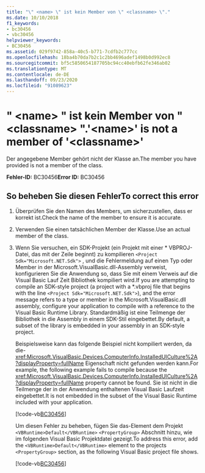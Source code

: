```yaml
---
title: "\" <name> \" ist kein Member von \" <classname> \"."
ms.date: 10/10/2018
f1_keywords:
- bc30456
- vbc30456
helpviewer_keywords:
- BC30456
ms.assetid: 029f9742-858a-40c5-b771-7cdfb2c777cc
ms.openlocfilehash: 18ba4b70da7b2c1c2bb4696adef1498b0d992ec8
ms.sourcegitcommit: bf5c5850654187705bc94cc40ebfb62fe346ab02
ms.translationtype: MT
ms.contentlocale: de-DE
ms.lasthandoff: 09/23/2020
ms.locfileid: "91089623"
---
```

# <a name="name-is-not-a-member-of-classname"></a><span data-ttu-id="08a6b-102">" \<name> " ist kein Member von " \<classname> ".</span><span class="sxs-lookup"><span data-stu-id="08a6b-102">'\<name>' is not a member of '\<classname>'</span></span>

<span data-ttu-id="08a6b-103">Der angegebene Member gehört nicht der Klasse an.</span><span class="sxs-lookup"><span data-stu-id="08a6b-103">The member you have provided is not a member of the class.</span></span>  
  
 <span data-ttu-id="08a6b-104">**Fehler-ID:** BC30456</span><span class="sxs-lookup"><span data-stu-id="08a6b-104">**Error ID:** BC30456</span></span>  
  
## <a name="to-correct-this-error"></a><span data-ttu-id="08a6b-105">So beheben Sie diesen Fehler</span><span class="sxs-lookup"><span data-stu-id="08a6b-105">To correct this error</span></span>  
  
1. <span data-ttu-id="08a6b-106">Überprüfen Sie den Namen des Members, um sicherzustellen, dass er korrekt ist.</span><span class="sxs-lookup"><span data-stu-id="08a6b-106">Check the name of the member to ensure it is accurate.</span></span>  
  
2. <span data-ttu-id="08a6b-107">Verwenden Sie einen tatsächlichen Member der Klasse.</span><span class="sxs-lookup"><span data-stu-id="08a6b-107">Use an actual member of the class.</span></span>

3. <span data-ttu-id="08a6b-108">Wenn Sie versuchen, ein SDK-Projekt (ein Projekt mit einer \* VBPROJ-Datei, das mit der Zeile beginnt) zu kompilieren `<Project Sdk="Microsoft.NET.Sdk">` , und die Fehlermeldung auf einen Typ oder Member in der Microsoft.VisualBasic.dll-Assembly verweist, konfigurieren Sie die Anwendung so, dass Sie mit einem Verweis auf die Visual Basic Lauf Zeit Bibliothek kompiliert wird.</span><span class="sxs-lookup"><span data-stu-id="08a6b-108">If you are attempting to compile an SDK-style project (a project with a \*.vbproj file that begins with the line `<Project Sdk="Microsoft.NET.Sdk">`), and the error message refers to a type or member in the Microsoft.VisualBasic.dll assembly, configure your application to compile with a reference to the Visual Basic Runtime Library.</span></span> <span data-ttu-id="08a6b-109">Standardmäßig ist eine Teilmenge der Bibliothek in die Assembly in einem SDK-Stil eingebettet.</span><span class="sxs-lookup"><span data-stu-id="08a6b-109">By default, a subset of the library is embedded in your assembly in an SDK-style project.</span></span>

   <span data-ttu-id="08a6b-110">Beispielsweise kann das folgende Beispiel nicht kompiliert werden, da die- <xref:Microsoft.VisualBasic.Devices.ComputerInfo.InstalledUICulture%2A?displayProperty=fullName> Eigenschaft nicht gefunden werden kann.</span><span class="sxs-lookup"><span data-stu-id="08a6b-110">For example, the following example fails to compile because the <xref:Microsoft.VisualBasic.Devices.ComputerInfo.InstalledUICulture%2A?displayProperty=fullName> property cannot be found.</span></span> <span data-ttu-id="08a6b-111">Sie ist nicht in die Teilmenge der in der Anwendung enthaltenen Visual Basic Laufzeit eingebettet.</span><span class="sxs-lookup"><span data-stu-id="08a6b-111">It is not embedded in the subset of the Visual Basic Runtime included with your application.</span></span>  

   [!code-vb[BC30456](~/samples/snippets/visualbasic/language-reference/error-messages/bc30456/program.vb)]

   <span data-ttu-id="08a6b-112">Um diesen Fehler zu beheben, fügen Sie das-Element dem Projekt `<VBRuntime>Default</VBRuntime>` `<PropertyGroup>` Abschnitt hinzu, wie im folgenden Visual Basic Projektdatei gezeigt.</span><span class="sxs-lookup"><span data-stu-id="08a6b-112">To address this error, add the `<VBRuntime>Default</VBRuntime>` element to the projects `<PropertyGroup>` section, as the following Visual Basic project file shows.</span></span>

   [!code-vb[BC30456](~/samples/snippets/visualbasic/language-reference/error-messages/bc30456/bc30456.vbproj?highlight=6)]
